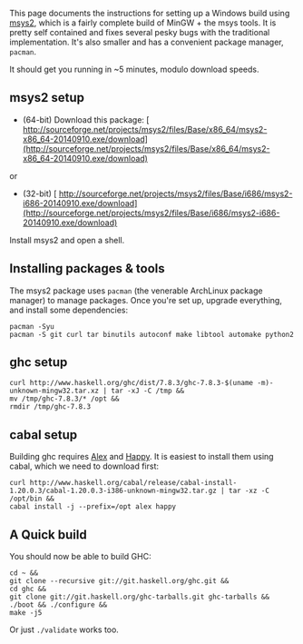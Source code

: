 
This page documents the instructions for setting up a Windows build using [ msys2](http://sourceforge.net/projects/msys2/), which is a fairly complete build of MinGW + the msys tools. It is pretty self contained and fixes several pesky bugs with the traditional implementation. It's also smaller and has a convenient package manager, `pacman`.


It should get you running in \~5 minutes, modulo download speeds.

## msys2 setup

- (64-bit) Download this package: [ http://sourceforge.net/projects/msys2/files/Base/x86_64/msys2-x86_64-20140910.exe/download](http://sourceforge.net/projects/msys2/files/Base/x86_64/msys2-x86_64-20140910.exe/download)


or

- (32-bit) [ http://sourceforge.net/projects/msys2/files/Base/i686/msys2-i686-20140910.exe/download](http://sourceforge.net/projects/msys2/files/Base/i686/msys2-i686-20140910.exe/download)


Install msys2 and open a shell.

## Installing packages & tools


The msys2 package uses `pacman` (the venerable ArchLinux package manager) to manage packages. Once you're set up, upgrade everything, and install some dependencies:

```wiki
pacman -Syu
pacman -S git curl tar binutils autoconf make libtool automake python2
```

## ghc setup

```wiki
curl http://www.haskell.org/ghc/dist/7.8.3/ghc-7.8.3-$(uname -m)-unknown-mingw32.tar.xz | tar -xJ -C /tmp &&
mv /tmp/ghc-7.8.3/* /opt &&
rmdir /tmp/ghc-7.8.3
```

## cabal setup


Building ghc requires [ Alex](http://www.haskell.org/alex/) and [ Happy](http://www.haskell.org/happy/). It is easiest to install them using cabal, which we need to download first:

```wiki
curl http://www.haskell.org/cabal/release/cabal-install-1.20.0.3/cabal-1.20.0.3-i386-unknown-mingw32.tar.gz | tar -xz -C /opt/bin &&
cabal install -j --prefix=/opt alex happy
```

## A Quick build


You should now be able to build GHC:

```wiki
cd ~ &&
git clone --recursive git://git.haskell.org/ghc.git &&
cd ghc &&
git clone git://git.haskell.org/ghc-tarballs.git ghc-tarballs &&
./boot && ./configure &&
make -j5
```


Or just `./validate` works too.
